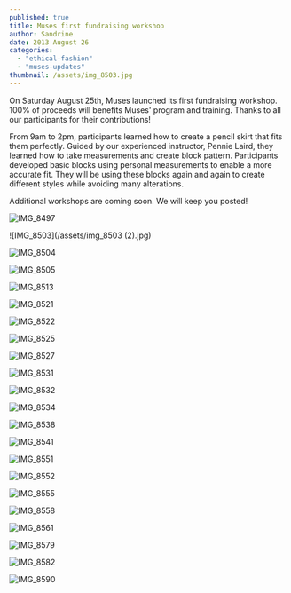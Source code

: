 ```yaml
---
published: true
title: Muses first fundraising workshop
author: Sandrine
date: 2013 August 26
categories: 
  - "ethical-fashion"
  - "muses-updates"
thumbnail: /assets/img_8503.jpg
---
```


On Saturday August 25th, Muses launched its first fundraising workshop. 100% of proceeds will benefits Muses' program and training. Thanks to all our participants for their contributions!

From 9am to 2pm, participants learned how to create a pencil skirt that fits them perfectly. Guided by our experienced instructor, Pennie Laird, they learned how to take measurements and create block pattern. Participants developed basic blocks using personal measurements to enable a more accurate fit. They will be using these blocks again and again to create different styles while avoiding many alterations.

Additional workshops are coming soon. We will keep you posted!

![IMG_8497](/assets/img_8497.jpg)

![IMG_8503](/assets/img_8503 (2).jpg)

![IMG_8504](/assets/img_8504.jpg)

![IMG_8505](/assets/img_8505.jpg)

![IMG_8513](/assets/img_8513.jpg)

![IMG_8521](/assets/img_8521.jpg)

![IMG_8522](/assets/img_8522.jpg)

![IMG_8525](/assets/img_8525.jpg)

![IMG_8527](/assets/img_8527.jpg)

![IMG_8531](/assets/img_8531.jpg)

![IMG_8532](/assets/img_8532.jpg)

![IMG_8534](/assets/img_8534.jpg)

![IMG_8538](/assets/img_8538.jpg)

![IMG_8541](/assets/img_8541.jpg)

![IMG_8551](/assets/img_8551.jpg)

![IMG_8552](/assets/img_8552.jpg)

![IMG_8555](/assets/img_8555.jpg)

![IMG_8558](/assets/img_8558.jpg)

![IMG_8561](/assets/img_8561.jpg)

![IMG_8579](/assets/img_8579.jpg)

![IMG_8582](/assets/img_8582.jpg)

![IMG_8590](/assets/img_8590.jpg)